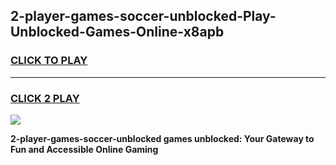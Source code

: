 
## 2-player-games-soccer-unblocked-Play-Unblocked-Games-Online-x8apb
<h3>
<a href="https://premium76.site?title=2-player-games-soccer-unblocked&ref=25A">CLICK TO PLAY</a></h3>
<hr>

<h3>
<a href="https://premium76.site?title=2-player-games-soccer-unblocked&ref=25A">CLICK 2 PLAY</a>
  
</h3>

<a href="https://premium76.site?title=2-player-games-soccer-unblocked&ref=25A"><img src="https://clearcache.store/games.png"></a>


**2-player-games-soccer-unblocked games unblocked: Your Gateway to Fun and Accessible Online Gaming**
